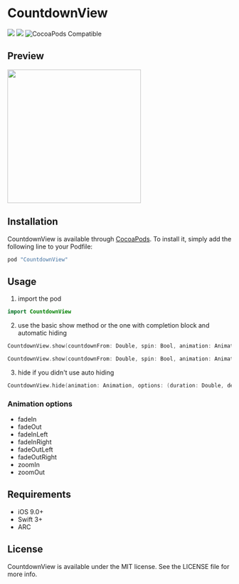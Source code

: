 CountdownView
========================

<a href="https://developer.apple.com/swift"><img src="https://img.shields.io/badge/language-swift3-f48041.svg?style=flat"></a>
<a href="https://developer.apple.com/ios"><img src="https://img.shields.io/badge/platform-iOS%209%2B-blue.svg?style=flat"></a>
![CocoaPods Compatible](https://img.shields.io/cocoapods/v/CountdownView.svg?style=flat)

## Preview

<img src="Screenshots/demo-1.gif" width="300">


## Installation

CountdownView is available through [CocoaPods](http://cocoapods.org). To install
it, simply add the following line to your Podfile:

```ruby
pod "CountdownView"
```

## Usage
1. import the pod

  ```swift
  import CountdownView
  ```

2. use the basic show method or the one with completion block and automatic hiding

  ```swift
  CountdownView.show(countdownFrom: Double, spin: Bool, animation: Animation)
  ```

  ```swift
  CountdownView.show(countdownFrom: Double, spin: Bool, animation: Animation, autoHide: Bool, completion: (()->())?)
  ```

3. hide if you didn't use auto hiding

  ```swift
  CountdownView.hide(animation: Animation, options: (duration: Double, delay: Double), completion: (()->())?)
  ```
### Animation options

- fadeIn
- fadeOut
- fadeInLeft
- fadeInRight
- fadeOutLeft
- fadeOutRight
- zoomIn
- zoomOut

## Requirements

- iOS 9.0+
- Swift 3+
- ARC

## License

CountdownView is available under the MIT license. See the LICENSE file for more info.
